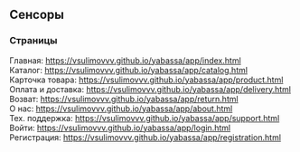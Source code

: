 ## Сенсоры

### Страницы

Главная: https://vsulimovvv.github.io/yabassa/app/index.html  
Каталог: https://vsulimovvv.github.io/yabassa/app/catalog.html  
Карточка товара: https://vsulimovvv.github.io/yabassa/app/product.html  
Оплата и доставка: https://vsulimovvv.github.io/yabassa/app/delivery.html  
Возват: https://vsulimovvv.github.io/yabassa/app/return.html  
О нас: https://vsulimovvv.github.io/yabassa/app/about.html  
Тех. поддержка: https://vsulimovvv.github.io/yabassa/app/support.html  
Войти: https://vsulimovvv.github.io/yabassa/app/login.html  
Регистрация: https://vsulimovvv.github.io/yabassa/app/registration.html  
